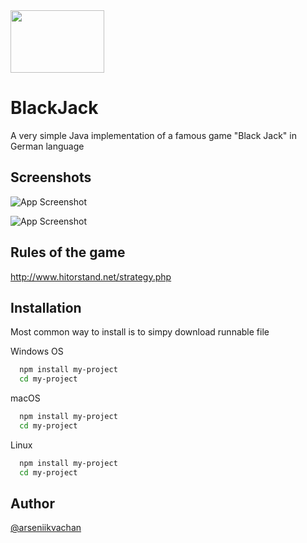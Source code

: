 <img src="https://i.postimg.cc/s2y4fk3c/download-cards-31220.png" width="150" height="100">

# BlackJack 

A very simple Java implementation of a famous game "Black Jack" in German language




## Screenshots

![App Screenshot](https://i.postimg.cc/Qd5VYVG4/s1BJ.png)

![App Screenshot](https://i.postimg.cc/VsC6kd5Y/s2BJ.png)


## Rules of the game

http://www.hitorstand.net/strategy.php
## Installation

Most common way to install is to simpy download runnable file 

Windows OS
```bash
  npm install my-project
  cd my-project
```

macOS
```bash
  npm install my-project
  cd my-project
```

Linux
```bash
  npm install my-project
  cd my-project
```




## Author

[@arseniikvachan](https://github.com/arseniikvachan)

